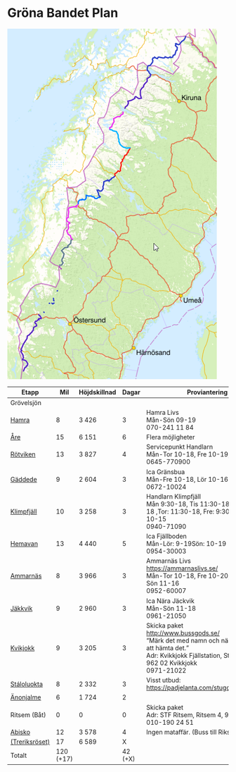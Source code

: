 # Gröna Bandet Plan

![Overview](./overview.png)

| Etapp                                                        | Mil       | Höjdskillnad | Dagar   | Proviantering                                                | Kml                                              | Gpx                                              |
| ------------------------------------------------------------ | --------- | ------------ | ------- | ------------------------------------------------------------ | ------------------------------------------------ | ------------------------------------------------ |
| Grövelsjön                                                   |           |              |         |                                                              |                                                  |                                                  |
| [Hamra](https://www.gaiagps.com/map/?loc=8.7/12.0413/62.3384&pubLink=wFQMgLunSAAnA75nwHCRLRhJ&trackId=566247c5-e825-4c16-a37d-b71c3cdf6c65) | 8         | 3 426        | 3       | Hamra Livs<br />Mån-Sön 09-19 <br />070-241 11 84            | [kml](./kmls/etapp-1-grovelsjon-hamra.kml)       | [gpx](./gpxs/etapp-1-grovelsjon-hamra.gpx)       |
| [Åre](https://www.gaiagps.com/map/?loc=8.7/12.4826/62.3487&pubLink=BGfs8nMcgFnxVDENe9c68IqE&trackId=70fd4db8-a2e7-4dfe-b550-d915210fca60) | 15        | 6 151        | 6       | Flera möjligheter                                            | [kml](./kmls/etapp-2-hamra-are.kml)              | [gpx](./gpxs/etapp-2-hamra-are.gpx)              |
| [Rötviken](https://www.gaiagps.com/map/?loc=8.3/13.2318/63.6800&pubLink=4Oi1wUXK9juDXVCOe9nSwcJY&trackId=99237973-961f-4c9a-b5d9-7f488256a3f3) | 13        | 3 827        | 4       | Servicepunkt Handlarn<br />Mån-Tor 10-18, Fre 10-19, Lör 10-14<br />0645-770900 | [kml](./kmls/etapp-3-are-rotviken.kml)           | [gpx](./gpxs/etapp-3-are-rotviken.gpx)           |
| [Gäddede](https://www.gaiagps.com/map/?loc=8.3/13.2318/63.6800&pubLink=wyw7Mim5o20Dt0EHgb04YTQc&trackId=1520f385-04fc-4408-944f-07bd31d471e0) | 9         | 2 604        | 3       | Ica Gränsbua<br />Mån-Fre 10-18, Lör 10-16<br />0672-10024   | [kml](./kmls/etapp-4-rotviken-gaddede.kml)       | [gpx](./gpxs/etapp-4-rotviken-gaddede.gpx)       |
| [Klimpfjäll](https://www.gaiagps.com/map/?loc=8.3/14.0761/64.7793&pubLink=nIIXRK1ySiRQZ9Y7miuqA8GB&trackId=bf9d9234-aae2-487c-83d4-9822114cd34f) | 10        | 3 258        | 3       | Handlarn Klimpfjäll<br />Mån 9:30-18, Tis 11:30-18, Ons: 9:30-18 ,Tor: 11:30-18, Fre: 9:30-18, Lör: 10-15<br />0940-71090 | [kml](./kmls/etapp-5-gaddede-klimpfjall.kml)     | [gpx](./gpxs/etapp-5-gaddede-klimpfjall.gpx)     |
| [Hemavan](https://www.gaiagps.com/map/?loc=8.3/14.0761/64.7793&pubLink=flSSKvlb4X18tIC3o5YgGQvr&trackId=17e73152-cd57-4f9d-b48b-1d23a5190d5c) | 13        | 4 440        | 5       | Ica Fjällboden<br />Mån-Lör: 9-19Sön: 10-19<br />0954-30003  | [kml](./kmls/etapp-6-klimpfjall-hemavan.kml)     | [gpx](./gpxs/etapp-6-klimpfjall-hemavan.gpx)     |
| [Ammarnäs](https://www.gaiagps.com/map/?loc=8.3/14.0761/64.7793&pubLink=flSSKvlb4X18tIC3o5YgGQvr&trackId=17e73152-cd57-4f9d-b48b-1d23a5190d5c) | 8         | 3 966        | 3       | Ammarnäs Livs<br />https://ammarnaslivs.se/<br />Mån-Tor 10-18, Fre 10-20, Lör 09-15, Sön 11-16<br />0952-60007 | [kml](./kmls/etapp-7-hemavan-ammarnas.kml)       | [gpx](./gpxs/etapp-7-hemavan-ammarnas.gpx)       |
| [Jäkkvik](https://www.gaiagps.com/map/?loc=9.6/15.4938/65.9030&pubLink=zmfHAA8aNzDtcsSPEvyHHK7e&trackId=791e5ec2-0f7b-43df-ae29-e8ae1ee20860) | 9         | 2 960        | 3       | Ica Nära Jäckvik<br />Mån-Sön 11-18<br />0961-21050          | [kml](./kmls/etapp-8-ammarnas-jakkvik.kml)       | [gpx](./gpxs/etapp-8-ammarnas-jakkvik.gpx)       |
| [Kvikjokk](https://www.gaiagps.com/map/?loc=8.2/16.9162/66.6674&pubLink=KZjcxScWiidMF5DzkFLXp2d6&trackId=f5be3050-d79e-4fe0-8d4b-562ddb546c95) | 9         | 3 205        | 3       | Skicka paket<br />http://www.bussgods.se/<br />“Märk det med namn och när du beräknar att hämta det.”<br />Adr: Kvikkjokk Fjällstation, Storvägen 19, 962 02 Kvikkjokk<br />0971-21022 | [kml](./kmls/etapp-9-jakkvik-kvikkjokk.kml)      | [gpx](./gpxs/etapp-9-jakkvik-kvikkjokk.gpx)      |
| [Stáloluokta](https://www.gaiagps.com/map/?loc=8.2/16.9162/66.6674&pubLink=KZjcxScWiidMF5DzkFLXp2d6&trackId=f5be3050-d79e-4fe0-8d4b-562ddb546c95) | 8         | 2 332        | 3       | Visst utbud: https://padjelanta.com/stugor/staloluokta/      | [kml](./kmls/etapp-10-kvikkjokk-staloluokta.kml) | [gpx](./gpxs/etapp-10-kvikkjokk-staloluokta.gpx) |
| [Änonjalme](https://www.gaiagps.com/map/?loc=9.0/16.7741/67.4823&pubLink=7afJFqFIWLMF0Jmc2Jt1b1Rz&trackId=7918d459-b481-4cc5-a63d-e0e9603e7d85) | 6         | 1 724        | 2       |                                                              | [kml](./kmls/etapp-11-staloluokta-anonjalme.kml) | [gpx](./gpxs/etapp-11-staloluokta-anonjalme.gpx) |
| Ritsem (Båt)                                                 | 0         | 0            | 0       | Skicka paket <br />Adr: STF Ritsem, Ritsem 4, 982 99 Ritsem <br />010-190 24 51 |                                                  |                                                  |
| [Abisko](https://www.gaiagps.com/map/?loc=9.0/16.7741/67.4823&pubLink=c4FHzirPoMaVX0ulAnYfcp4S&trackId=d66ed6de-3c5a-4cba-bf07-c9395a6797dc) | 12        | 3 578        | 4       | Ingen mataffär. (Buss till Riksgränsen)                      | [kml](./kmls/etapp-12-ritsem-abisko.kml)         | [gpx](./gpxs/etapp-12-ritsem-abisko.gpx)         |
| [(Treriksröset)](https://www.gaiagps.com/map/?loc=7.8/18.9967/68.7054&pubLink=CtNbmrlpOf1OPRAyefdWJ59i&trackId=533316ce-b581-4029-82f3-74531da3880b) | 17        | 6 589        | X       |                                                              | [kml](./kmls/etapp-13-abisko-treriksroset.kml)   | [gpx](./gpxs/etapp-13-abisko-treriksroset.gpx)   |
| Totalt                                                       | 120 (+17) |              | 42 (+X) |                                                              |                                                  |                                                  |

